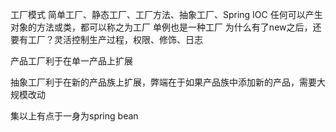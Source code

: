 工厂模式
简单工厂、静态工厂、工厂方法、抽象工厂、Spring IOC
任何可以产生对象的方法或类，都可以称之为工厂
单例也是一种工厂
为什么有了new之后，还要有工厂？灵活控制生产过程，权限、修饰、日志

产品工厂利于在单一产品上扩展

抽象工厂利于在新的产品族上扩展，弊端在于如果产品族中添加新的产品，需要大规模改动

集以上有点于一身为spring bean